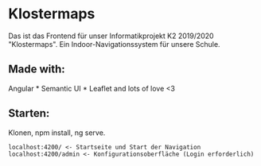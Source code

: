 # Klostermaps

Das ist das Frontend für unser Informatikprojekt K2 2019/2020 "Klostermaps". Ein Indoor-Navigationssystem für unsere Schule.

## Made with:
Angular * Semantic UI * Leaflet and lots of love <3

## Starten:
Klonen, npm install, ng serve. 
```
localhost:4200/ <- Startseite und Start der Navigation
localhost:4200/admin <- Konfigurationsoberfläche (Login erforderlich)
```
